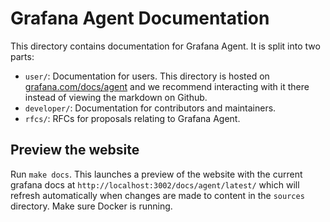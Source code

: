 # Grafana Agent Documentation

This directory contains documentation for Grafana Agent. It is split into two
parts:

* `user/`: Documentation for users. This directory is hosted on
  [grafana.com/docs/agent](https://grafana.com/docs/agent/latest/) and we
  recommend interacting with it there instead of viewing the markdown on
  Github.
* `developer/`: Documentation for contributors and maintainers.
* `rfcs/`: RFCs for proposals relating to Grafana Agent.

## Preview the website

Run `make docs`. This launches a preview of the website with the current grafana docs at `http://localhost:3002/docs/agent/latest/` which will refresh automatically when changes are made to content in the `sources` directory.
Make sure Docker is running.